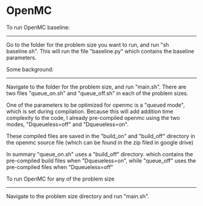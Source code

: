 # OpenMC

To run OpenMC baseline:
__________________________________________________________________________________________________________
Go to the folder for the problem size you want to run, and run "sh baseline.sh". This will run the file "baseline.py" which contains the baseline parameters.

Some background:
_____________________________________________________________________________________________________________
Navigate to the folder for the problem size, and run "main.sh". There are two files "queue_on.sh" and "queue_off.sh" in each of the problem sizes.

One of the parameters to be optimized for openmc is a "queued mode", which is set during compilation. Because this will add addition time complexity to the
code, I already pre-compiled openmc using the two modes, "Dqueueless=off" and "Dqueueless=on". 

These compiled files are saved in the "build_on" and "build_off" directory in the openmc source file (which can be found in the zip filed in google drive)

In summary "queue_on.sh" uses a "build_off" directory. which contains the pre-compiled build files when "Dqueueless=on", 
while "queue_off" uses the pre-compiled files when "Dqueueless=off"

To run OpenMC for any of the problem size
____________________________________________________________________________________________________________
Navigate to the problem size directory and run "main.sh".
